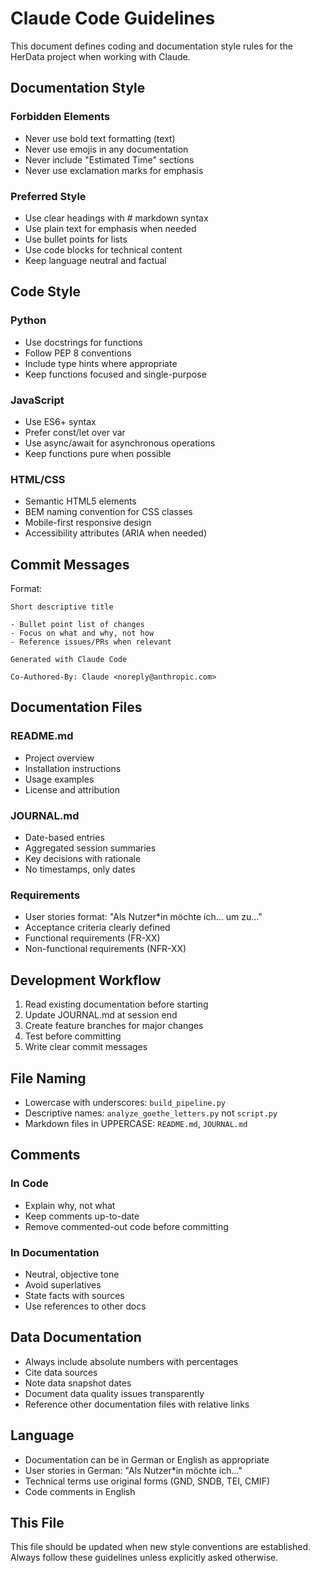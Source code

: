 # Claude Code Guidelines

This document defines coding and documentation style rules for the HerData project when working with Claude.

## Documentation Style

### Forbidden Elements
- Never use bold text formatting (text)
- Never use emojis in any documentation
- Never include "Estimated Time" sections
- Never use exclamation marks for emphasis

### Preferred Style
- Use clear headings with # markdown syntax
- Use plain text for emphasis when needed
- Use bullet points for lists
- Use code blocks for technical content
- Keep language neutral and factual

## Code Style

### Python
- Use docstrings for functions
- Follow PEP 8 conventions
- Include type hints where appropriate
- Keep functions focused and single-purpose

### JavaScript
- Use ES6+ syntax
- Prefer const/let over var
- Use async/await for asynchronous operations
- Keep functions pure when possible

### HTML/CSS
- Semantic HTML5 elements
- BEM naming convention for CSS classes
- Mobile-first responsive design
- Accessibility attributes (ARIA when needed)

## Commit Messages

Format:
```
Short descriptive title

- Bullet point list of changes
- Focus on what and why, not how
- Reference issues/PRs when relevant

Generated with Claude Code

Co-Authored-By: Claude <noreply@anthropic.com>
```

## Documentation Files

### README.md
- Project overview
- Installation instructions
- Usage examples
- License and attribution

### JOURNAL.md
- Date-based entries
- Aggregated session summaries
- Key decisions with rationale
- No timestamps, only dates

### Requirements
- User stories format: "Als Nutzer*in möchte ich... um zu..."
- Acceptance criteria clearly defined
- Functional requirements (FR-XX)
- Non-functional requirements (NFR-XX)

## Development Workflow

1. Read existing documentation before starting
2. Update JOURNAL.md at session end
3. Create feature branches for major changes
4. Test before committing
5. Write clear commit messages

## File Naming

- Lowercase with underscores: `build_pipeline.py`
- Descriptive names: `analyze_goethe_letters.py` not `script.py`
- Markdown files in UPPERCASE: `README.md`, `JOURNAL.md`

## Comments

### In Code
- Explain why, not what
- Keep comments up-to-date
- Remove commented-out code before committing

### In Documentation
- Neutral, objective tone
- Avoid superlatives
- State facts with sources
- Use references to other docs

## Data Documentation

- Always include absolute numbers with percentages
- Cite data sources
- Note data snapshot dates
- Document data quality issues transparently
- Reference other documentation files with relative links

## Language

- Documentation can be in German or English as appropriate
- User stories in German: "Als Nutzer*in möchte ich..."
- Technical terms use original forms (GND, SNDB, TEI, CMIF)
- Code comments in English

## This File

This file should be updated when new style conventions are established. Always follow these guidelines unless explicitly asked otherwise.
